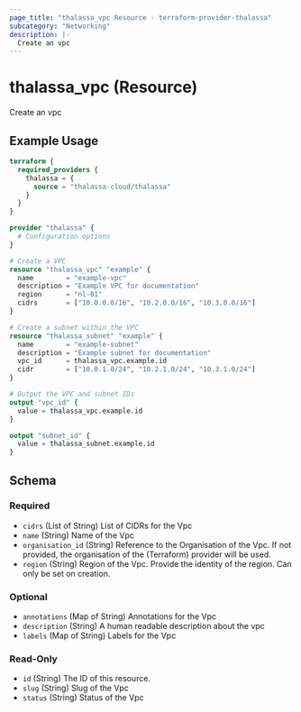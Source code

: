 ```yaml
---
page_title: "thalassa_vpc Resource - terraform-provider-thalassa"
subcategory: "Networking"
description: |-
  Create an vpc
---
```


# thalassa_vpc (Resource)

Create an vpc

## Example Usage

```terraform
terraform {
  required_providers {
    thalassa = {
      source = "thalassa-cloud/thalassa"
    }
  }
}

provider "thalassa" {
  # Configuration options
}

# Create a VPC
resource "thalassa_vpc" "example" {
  name        = "example-vpc"
  description = "Example VPC for documentation"
  region      = "nl-01"
  cidrs       = ["10.0.0.0/16", "10.2.0.0/16", "10.3.0.0/16"]
}

# Create a subnet within the VPC
resource "thalassa_subnet" "example" {
  name        = "example-subnet"
  description = "Example subnet for documentation"
  vpc_id      = thalassa_vpc.example.id
  cidr        = ["10.0.1.0/24", "10.2.1.0/24", "10.3.1.0/24"]
}

# Output the VPC and subnet IDs
output "vpc_id" {
  value = thalassa_vpc.example.id
}

output "subnet_id" {
  value = thalassa_subnet.example.id
}
```
<!-- schema generated by tfplugindocs -->
## Schema

### Required

- `cidrs` (List of String) List of CIDRs for the Vpc
- `name` (String) Name of the Vpc
- `organisation_id` (String) Reference to the Organisation of the Vpc. If not provided, the organisation of the (Terraform) provider will be used.
- `region` (String) Region of the Vpc. Provide the identity of the region. Can only be set on creation.

### Optional

- `annotations` (Map of String) Annotations for the Vpc
- `description` (String) A human readable description about the vpc
- `labels` (Map of String) Labels for the Vpc

### Read-Only

- `id` (String) The ID of this resource.
- `slug` (String) Slug of the Vpc
- `status` (String) Status of the Vpc


